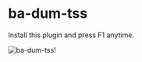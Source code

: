 # ba-dum-tss

Install this plugin and press F1 anytime.

![ba-dum-tss!](http://i.imgur.com/hVgiWz5.png)
